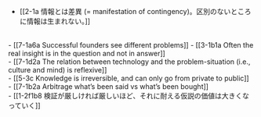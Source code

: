 - [[2-1a 情報とは差異 (= manifestation of contingency)。区別のないところに情報は生まれない。]]
<br>
- [[7-1a6a Successful founders see different problems]]
- [[3-1b1a Often the real insight is in the question and not in answer]]
<br>
- [[7-1d2a The relation between technology and the problem-situation (i.e., culture and mind) is reflexive]]
<br>
- [[5-3c Knowledge is irreversible, and can only go from private to public]]
<br>
- [[7-1b2a Arbitrage what’s been said vs what’s been bought]]
<br>
- [[1-2f1b8 検証が厳しければ厳しいほど、それに耐える仮説の価値は大きくなっていく]]
